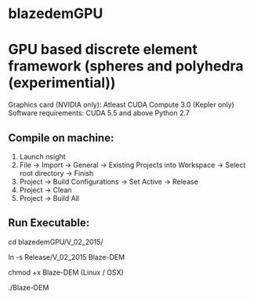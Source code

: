 # blazedemGPU
GPU based discrete element framework (spheres and polyhedra (experimential))
============================================================================

Graphics card (NVIDIA only): Atleast CUDA Compute 3.0 (Kepler only) 
Software requirements: CUDA 5.5 and above
                       Python 2.7

Compile on machine: 
-------------------

1. Launch nsight
2. File -> Import -> General -> Existing Projects into Workspace -> Select root directory -> Finish
3. Project -> Build Configurations -> Set Active -> Release
4. Project -> Clean
5. Project -> Build All

Run Executable: 
---------------

cd blazedemGPU/V_02_2015/

ln -s Release/V_02_2015 Blaze-DEM

chmod +x Blaze-DEM (Linux / OSX)  

./Blaze-DEM

